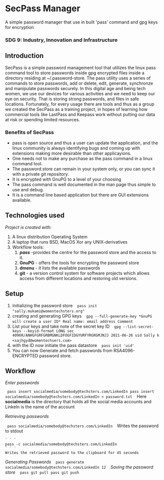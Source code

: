 # SecPass Manager
A simple password manager that use in built 'pass' command and gpg keys for encryption

### SDG 9: Industry, Innovation and Infrastructure

## Introduction
SecPass is a simple password management tool that utilizes the linux pass command tool to store passwords inside gpg encrypted files inside a directory 
residing at ~/.password-store. The pass utility uses a series of commands to store passwords, add or delete, edit, generate, synchronze and manipulate 
passwords securely.
In this digital age and being tech women, we use our devices for various activities and we need to keep our eye on security. 
That is storing strong passwords, and files in safe locations. Fortunately, for every usage there are tools and thus as a group we 
created the SecPass as a training project, in hopes of learning how commercial tools like LastPass and Keepass work without putting our
data at risk or spending limited resources.

### Benefits of SecPass

* pass is open source and thus a user can update the application, and the linux community is always identifying bugs and coming up with extensions 
making more desirable than other applicayions.
* One needs not to make any purchase as the pass command in a linux command tool.
* The password.store can remain in your system only, or you can sync it with a private git repository.
* It is encrypted with GnuPG to a level of your choosing
* The pass command is well documented in the man page thus simple to use and debug.
* It is a command line based application but there are GUI extensions available.

## Technologies used
*Project is created with:*
 1. A linux distribution Operating System
 2. A laptop that runs BSD, MacOS Xor any UNIX-derivatives
 3. Workflow tools:
    1. _**pass**_ -provides the centre for the password store and the access to it.
    2. **GnuPG** - offers the tools for encrypting the password store
    3. **dmenu** - it lists the available passwords
    4. **git** - a version control system for software projects which allows access from different locations and restoring old versions.
  
  ## Setup
  1. Initializing the password store 
  ` ` `
  pass init "sally.mukami@womentechsters.org"
  ` ` `
  2. creating and generating GPG keys
  ` ` `
  gpg --full-generate-key
  *GnuPG will create a user ID*
  Real name:
  email address
  Comment
  ` ` `
  3. List your keys and take note of the secret key ID
  ` ` `
  gpg --list-secret-keys --keyid-format LONG
  sec 4096R/ANHGFGRFGRBMGNKLDFOGFIDGYURFYRGRGMJNJJ 2021-06-26 uid
  Sally k <sajhgyd@womentechsers.com>
  ` ` `
  4. with the ID now initiate the pass datastore
    ` ` `
    pass init 'uid'
    ` ` `
  5. You can now Generate and fetch passwords from RSA4096-ENCRYPTED password store.
  
  ## Workflow
  _Enter passwords_
  
  ` ` `
  pass insert socialmedia/somebody@techsters.com/LinkedIn
  pass insert socialmedia/somebody@techsters.com/LinkedIn < password.txt
  ` ` `
  Here **socialmedia** is the directory that holds all the social media accounts and LinkeIn is the name of the account
   
   
   _Retrieving passwords_
   
   ` ` `
   pass socialmedia/somebody@techsters.com/LinkedIn
   ` ` `
   Writes the password to stdout
   
    ` ` `
    pass -c socialmedia/somebody@techsters.com/LinkedIn
    ` ` `
    Writes the retrieved password to the clipboard for 45 seconds
    
  _Generating Passwords_
 ` ` `
 pass generate socialmedia/somebody@techsters.com/LinkedIn 12
 ` ` `
 _Saving the password store_
 ` ` `
 pass git pull
 pass git push
 ` ` `
 

